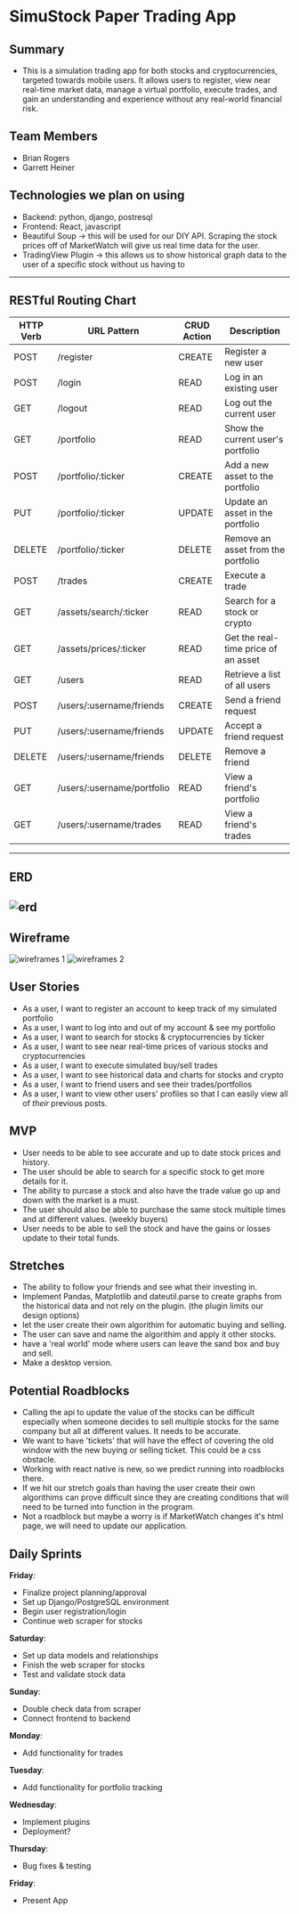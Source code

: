 # SimuStock Paper Trading App

## Summary 
* This is a simulation trading app for both stocks and cryptocurrencies, targeted towards mobile users. It allows users to register, view near real-time market data, manage a virtual portfolio, execute trades, and gain an understanding and experience without any real-world financial risk.

## Team Members
* Brian Rogers
* Garrett Heiner

## Technologies we plan on using
* Backend: python, django, postresql
* Frontend: React, javascript
* Beautiful Soup -> this will be used for our DIY API. Scraping the stock prices off of MarketWatch will give us real time data for the user.
* TradingView Plugin -> this allows us to show historical graph data to the user of a specific stock without us having to 


---
## RESTful Routing Chart

| HTTP Verb | URL Pattern | CRUD Action | Description |
| --- | --- | --- | --- |
| POST | /register | CREATE | Register a new user |
| POST | /login | READ | Log in an existing user |
| GET | /logout | READ | Log out the current user |
| GET | /portfolio | READ | Show the current user's portfolio |
| POST | /portfolio/:ticker | CREATE | Add a new asset to the portfolio |
| PUT | /portfolio/:ticker | UPDATE | Update an asset in the portfolio |
| DELETE | /portfolio/:ticker | DELETE | Remove an asset from the portfolio |
| POST | /trades | CREATE | Execute a trade |
| GET | /assets/search/:ticker | READ | Search for a stock or crypto |
| GET | /assets/prices/:ticker | READ | Get the real-time price of an asset |
| GET | /users | READ | Retrieve a list of all users |
| POST | /users/:username/friends | CREATE | Send a friend request |
| PUT | /users/:username/friends | UPDATE | Accept a friend request |
| DELETE | /users/:username/friends | DELETE | Remove a friend |
| GET | /users/:username/portfolio | READ | View a friend's portfolio |
| GET | /users/:username/trades | READ | View a friend's trades |
---
## ERD
![erd](https://i.imgur.com/EgMCLCL.png)
---
## Wireframe
![wireframes 1](https://i.imgur.com/DUkbvG8.png)
![wireframes 2](https://i.imgur.com/aKM8qo5.png)

## User Stories 
* As a user, I want to register an account to keep track of my simulated portfolio
* As a user, I want to log into and out of my account & see my portfolio
* As a user, I want to search for stocks & cryptocurrencies by ticker
* As a user, I want to see near real-time prices of various stocks and cryptocurrencies
* As a user, I want to execute simulated buy/sell trades
* As a user, I want to see historical data and charts for stocks and crypto
* As a user, I want to friend users and see their trades/portfolios
* As a user, I want to view other users' profiles so that I can easily view all of *their* previous posts.

## MVP

* User needs to be able to see accurate and up to date stock prices and history.
* The user should be able to search for a specific stock to get more details for it.
* The ability to purcase a stock and also have the trade value go up and down with the market is a must.
* The user should also be able to purchase the same stock multiple times and at different values. (weekly buyers)
* User needs to be able to sell the stock and have the gains or losses update to their total funds.

## Stretches

* The ability to follow your friends and see what their investing in.
* Implement Pandas, Matplotlib and dateutil.parse to create graphs from the historical data and not rely on the plugin. (the plugin limits our design options)
* let the user create their own algorithim for automatic buying and selling.
* The user can save and name the algorithim and apply it other stocks.
* have a 'real world' mode where users can leave the sand box and buy and sell.
* Make a desktop version.

## Potential Roadblocks

* Calling the api to update the value of the stocks can be difficult especially when someone decides to sell multiple stocks for the same company but all at different values. It needs to be accurate.
* We want to have 'tickets' that will have the effect of covering the old window with the new buying or selling ticket. This could be a css obstacle.
* Working with react native is new, so we predict running into roadblocks there.
* If we hit our stretch goals than having the user create their own algorithims can prove difficult since they are creating conditions that will need to be turned into function in the program. 
* Not a roadblock but maybe a worry is if MarketWatch changes it's html page, we will need to update our application.

## Daily Sprints

**Friday**:
- Finalize project planning/approval
- Set up Django/PostgreSQL environment
- Begin user registration/login
- Continue web scraper for stocks

**Saturday**:
- Set up data models and relationships
- Finish the web scraper for stocks
- Test and validate stock data

**Sunday**:
- Double check data from scraper
- Connect frontend to backend

**Monday**:
- Add functionality for trades

**Tuesday**:
- Add functionality for portfolio tracking

**Wednesday**:
- Implement plugins
- Deployment?

**Thursday**:
- Bug fixes & testing

**Friday**:
- Present App
